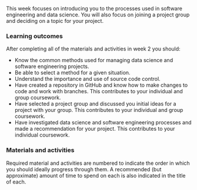 This week focuses on introducing you to the processes used in software engineering and data science. You will also focus on joining a project group and deciding on a topic for your project. 

### Learning outcomes
After completing all of the materials and activities in week 2 you should:

- Know the common methods used for managing data science and software engineering projects.
- Be able to select a method for a given situation.
- Understand the importance and use of source code control.
- Have created a repository in GitHub and know how to make changes to code and work with branches. This contributes to your individual and group coursework.
- Have selected a project group and discussed you initial ideas for a project with your group. This contributes to your individual and group coursework.
- Have investigated data science and software engineering processes and made a recommendation for your project. This contributes to your individual coursework.

### Materials and activities
Required material and activities are numbered to indicate the order in which you should ideally progress through them. A recommended (but approximate) amount of time to spend on each is also indicated in the title of each.